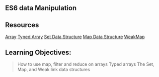## ES6 data Manipulation

## Resources
[Array](https://developer.mozilla.org/en-US/docs/Web/JavaScript/Reference/Global_Objects/Array)
[Typed Array](https://developer.mozilla.org/en-US/docs/Web/JavaScript/Guide/Typed_arrays)
[Set Data Structure](https://developer.mozilla.org/en-US/docs/Web/JavaScript/Reference/Global_Objects/Set)
[Map Data Structure](https://developer.mozilla.org/en-US/docs/Web/JavaScript/Reference/Global_Objects/Map)
[WeakMap](https://developer.mozilla.org/en-US/docs/Web/JavaScript/Reference/Global_Objects/WeakMap)

## Learning Objectives:

> How to use map, filter and reduce on arrays
> Typed arrays
> The Set, Map, and Weak link data structures
